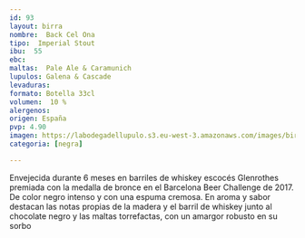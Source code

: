 ```yaml
---
id: 93
layout: birra
nombre:  Back Cel Ona
tipo:  Imperial Stout
ibu:  55
ebc:
maltas:  Pale Ale & Caramunich
lupulos: Galena & Cascade 
levaduras: 
formato: Botella 33cl
volumen:  10 %
alergenos: 
origen: España
pvp: 4.90
imagen: https://labodegadellupulo.s3.eu-west-3.amazonaws.com/images/birras/blackcelona.jpg 
categoria: [negra]

---
```

Envejecida durante 6 meses en barriles de whiskey escocés Glenrothes premiada con la medalla de bronce en el Barcelona Beer Challenge de 2017. De color negro intenso y con una espuma cremosa. En aroma y sabor destacan las notas propias de la madera y el barril de whiskey junto al chocolate negro y las maltas torrefactas, con un amargor robusto en su sorbo